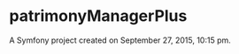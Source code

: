 patrimonyManagerPlus
====================

A Symfony project created on September 27, 2015, 10:15 pm.
